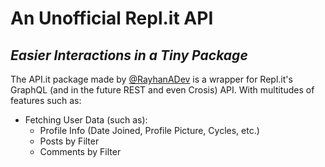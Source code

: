 # **An Unofficial Repl.it API**
## *Easier Interactions in a Tiny Package*

The API.it package made by [@RayhanADev](https://repl.it/@RayhanADev) is a wrapper for Repl.it's GraphQL (and in the future REST and even Crosis) API. With multitudes of features such as:
- Fetching User Data (such as):
  - Profile Info (Date Joined, Profile Picture, Cycles, etc.)
  - Posts by Filter
  - Comments by Filter
